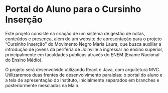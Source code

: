 # Portal do Aluno para o Cursinho Inserção
Este projeto consiste na criação de um sistema de gestão de notas, conteúdos e presença, além de um website de apresentação para o projeto “Cursinho Inserção” do Movimento Negro Maria Laura, que busca auxiliar a introdução de jovens da periferia de Joinville a ingressar ao ensino superior, principalmente em faculdades publicas através do ENEM (Exame Nacional do Ensino Médio).

O projeto será desenvolvido utilizando React e Java, com arquitetura MVC. Utilizaremos duas frentes de desenvolvimento paralelas: o portal do aluno e a tela de apresentação do Instituto, inicialmente separados em branches e posteriormente mesclados na Main.
